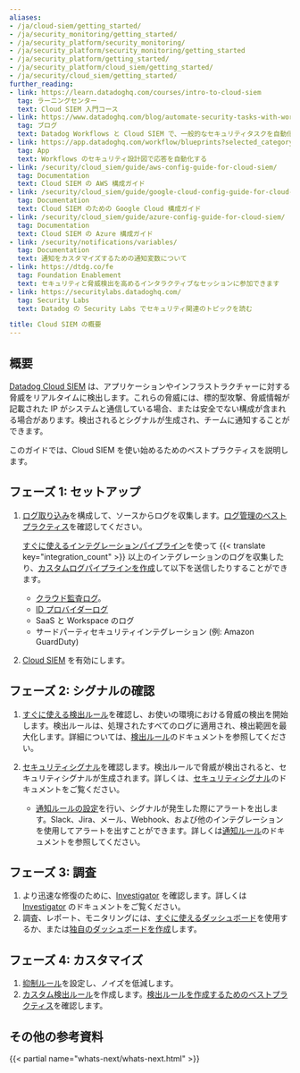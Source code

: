```yaml
---
aliases:
- /ja/cloud-siem/getting_started/
- /ja/security_monitoring/getting_started/
- /ja/security_platform/security_monitoring/
- /ja/security_platform/security_monitoring/getting_started
- /ja/security_platform/getting_started/
- /ja/security_platform/cloud_siem/getting_started/
- /ja/security/cloud_siem/getting_started/
further_reading:
- link: https://learn.datadoghq.com/courses/intro-to-cloud-siem
  tag: ラーニングセンター
  text: Cloud SIEM 入門コース
- link: https://www.datadoghq.com/blog/automate-security-tasks-with-workflows-and-cloud-siem/
  tag: ブログ
  text: Datadog Workflows と Cloud SIEM で、一般的なセキュリティタスクを自動化し、脅威の先を行く
- link: https://app.datadoghq.com/workflow/blueprints?selected_category=SECURITY
  tag: App
  text: Workflows のセキュリティ設計図で応答を自動化する
- link: /security/cloud_siem/guide/aws-config-guide-for-cloud-siem/
  tag: Documentation
  text: Cloud SIEM の AWS 構成ガイド
- link: /security/cloud_siem/guide/google-cloud-config-guide-for-cloud-siem/
  tag: Documentation
  text: Cloud SIEM のための Google Cloud 構成ガイド
- link: /security/cloud_siem/guide/azure-config-guide-for-cloud-siem/
  tag: Documentation
  text: Cloud SIEM の Azure 構成ガイド
- link: /security/notifications/variables/
  tag: Documentation
  text: 通知をカスタマイズするための通知変数について
- link: https://dtdg.co/fe
  tag: Foundation Enablement
  text: セキュリティと脅威検出を高めるインタラクティブなセッションに参加できます
- link: https://securitylabs.datadoghq.com/
  tag: Security Labs
  text: Datadog の Security Labs でセキュリティ関連のトピックを読む

title: Cloud SIEM の概要
---
```


## 概要

[Datadog Cloud SIEM][1] は、アプリケーションやインフラストラクチャーに対する脅威をリアルタイムに検出します。これらの脅威には、標的型攻撃、脅威情報が記載された IP がシステムと通信している場合、または安全でない構成が含まれる場合があります。検出されるとシグナルが生成され、チームに通知することができます。

このガイドでは、Cloud SIEM を使い始めるためのベストプラクティスを説明します。

## フェーズ 1: セットアップ

1. [ログ取り込み][2]を構成して、ソースからログを収集します。[ログ管理のベストプラクティス][3]を確認してください。

   [すぐに使えるインテグレーションパイプライン][4]を使って {{< translate key="integration_count" >}} 以上のインテグレーションのログを収集したり、[カスタムログパイプラインを作成][5]して以下を送信したりすることができます。

    - [クラウド監査ログ][6]。
    - [ID プロバイダーログ][7]
    - SaaS と Workspace のログ
    - サードパーティセキュリティインテグレーション (例: Amazon GuardDuty)

2. [Cloud SIEM][8] を有効にします。

## フェーズ 2: シグナルの確認

1. [すぐに使える検出ルール][9]を確認し、お使いの環境における脅威の検出を開始します。検出ルールは、処理されたすべてのログに適用され、検出範囲を最大化します。詳細については、[検出ルール][10]のドキュメントを参照してください。

2. [セキュリティシグナル][11]を確認します。検出ルールで脅威が検出されると、セキュリティシグナルが生成されます。詳しくは、[セキュリティシグナル][12]のドキュメントをご覧ください。

    - [通知ルールの設定][13]を行い、シグナルが発生した際にアラートを出します。Slack、Jira、メール、Webhook、および他のインテグレーションを使用してアラートを出すことができます。詳しくは[通知ルール][14]のドキュメントを参照してください。

## フェーズ 3: 調査

1. より迅速な修復のために、[Investigator][15] を確認します。詳しくは [Investigator][16] のドキュメントをご覧ください。
2. 調査、レポート、モニタリングには、[すぐに使えるダッシュボード][17]を使用するか、または[独自のダッシュボードを作成][18]します。

## フェーズ 4: カスタマイズ

1. [抑制ルール][19]を設定し、ノイズを低減します。
2. [カスタム検出ルール][20]を作成します。[検出ルールを作成するためのベストプラクティス][21]を確認します。

## その他の参考資料

{{< partial name="whats-next/whats-next.html" >}}

[1]: /ja/security/cloud_siem/
[2]: https://app.datadoghq.com/security/configuration
[3]: /ja/logs/guide/best-practices-for-log-management/
[4]: /ja/integrations/
[5]: /ja/logs/log_configuration/pipelines/
[6]: https://www.datadoghq.com/blog/monitoring-cloudtrail-logs/
[7]: https://www.datadoghq.com/blog/how-to-monitor-authentication-logs/
[8]: https://app.datadoghq.com/security/getting-started
[9]: /ja/security/default_rules/#cat-cloud-siem-log-detection
[10]: /ja/security/detection_rules/
[11]: https://app.datadoghq.com/security?query=%40workflow.rule.type%3A%28%22Log%20Detection%22%20OR%20%22Signal%20Correlation%22%29&column=time&order=desc&product=siem&view=signal&viz=stream&start=1676321431953&end=1676407831953&paused=false
[12]: /ja/security/explorer
[13]: https://app.datadoghq.com/security/configuration/notification-rules
[14]: /ja/security/notifications/rules/
[15]: https://app.datadoghq.com/security/investigator/
[16]: /ja/security/cloud_siem/investigator
[17]: https://app.datadoghq.com/dashboard/lists/preset/100
[18]: /ja/dashboards/#overview
[19]: /ja/security/cloud_siem/log_detection_rules/?tab=threshold#advanced-options
[20]: /ja/security/cloud_siem/log_detection_rules/
[21]: https://www.datadoghq.com/blog/writing-datadog-security-detection-rules/
